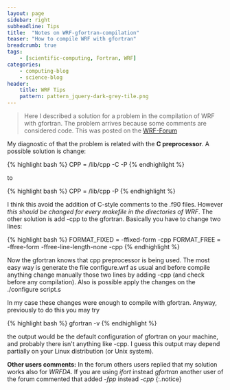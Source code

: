```yaml
---
layout: page
sidebar: right
subheadline: Tips
title:  "Notes on WRF-gfortran-compilation"
teaser: "How to compile WRF with gfortran"
breadcrumb: true
tags:
    - [scientific-computing, Fortran, WRF]
categories:
    - computing-blog
    - science-blog
header:
    title: WRF Tips
    pattern: pattern_jquery-dark-grey-tile.png
---
```

> Here I described a solution for a problem in the compilation of WRF with gfortran. The problem arrives because some comments are considered code. This was posted on the [WRF-Forum](http://forum.wrfforum.com/viewtopic.php?f=5&t=6086)


My diagnostic of that the problem is related with the **C preprocessor**. A possible solution is change:

{% highlight bash %}
CPP             =  /lib/cpp -C -P
{% endhighlight %}

to

{% highlight bash %}
CPP             =  /lib/cpp -P
{% endhighlight %}

I think this avoid the addition of C-style comments to the .f90 files. However *this should be changed for every makefile in the directories of WRF*. The other solution is add -cpp to the gfortran. Basically you have to change two lines:

{% highlight bash %}
FORMAT_FIXED    =  -ffixed-form -cpp
FORMAT_FREE     =  -ffree-form -ffree-line-length-none -cpp
{% endhighlight %}


Now the gfortran knows that cpp preprocessor is being used. The most easy way is generate the file configure.wrf as usual and before compile anything change manually those two lines by adding -cpp (and check before any compilation). Also is possible apply the changes on the ./configure script.s

In my case these changes were enough to compile with gfortran. Anyway, previously to do this you may try

{% highlight bash %}
gfortran -v
{% endhighlight %}

the output would be the default configuration of gfortran on your machine, and probably there isn't anything like -cpp. I guess this output may depend partially on your Linux distribution (or Unix system).

**Other users comments:**
In the forum others users replied that my solution works also for *WRFDA*. If you are using *ifort* instead *gfortran* another user of the forum commented that added *-fpp* instead *-cpp*
{:.notice}
